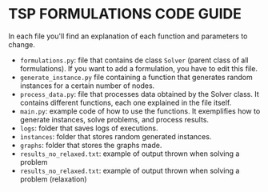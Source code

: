 # TSP FORMULATIONS CODE GUIDE
In each file you'll find an explanation of each function and parameters to change.

- ```formulations.py```: file that contains de class ```Solver``` (parent class of all formulations). If you want to add a formulation, you have to edit this file.
- ```generate_instance.py``` file containing a function that generates random instances for a certain number of nodes.
- ```process_data.py```: file that processes data obtained by the Solver class. It contains different functions, each one explained in the file itself.
- ```main.py```: example code of how to use the functions. It exemplifies how to generate instances, solve problems, and process results.
- ```logs```: folder that saves logs of executions.
- ```ìnstances```: folder that stores random generated instances.
- ```graphs```: folder that stores the graphs made.
- ```results_no_relaxed.txt```: example of output thrown when solving a problem
- ```results_no_relaxed.txt```: example of output thrown when solving a problem (relaxation)
